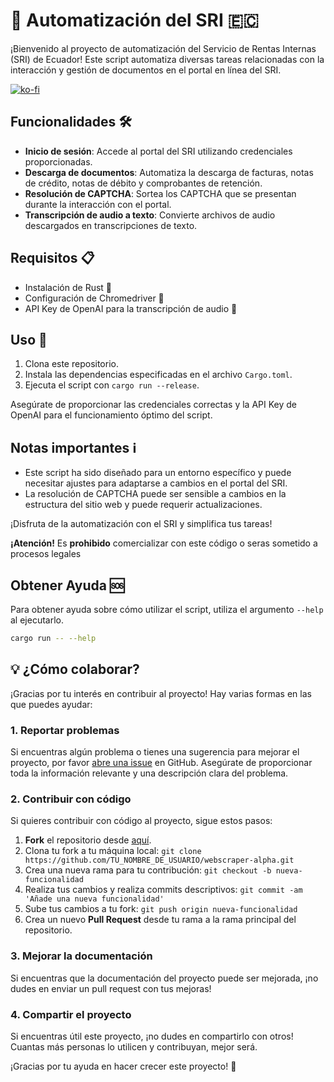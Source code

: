 # 🤖 Automatización del SRI 🇪🇨

¡Bienvenido al proyecto de automatización del Servicio de Rentas Internas (SRI) de Ecuador! Este script automatiza diversas tareas relacionadas con la interacción y gestión de documentos en el portal en línea del SRI.

[![ko-fi](https://ko-fi.com/img/githubbutton_sm.svg)](https://ko-fi.com/C0C4V171M)

## Funcionalidades 🛠️

- **Inicio de sesión**: Accede al portal del SRI utilizando credenciales proporcionadas.
- **Descarga de documentos**: Automatiza la descarga de facturas, notas de crédito, notas de débito y comprobantes de retención.
- **Resolución de CAPTCHA**: Sortea los CAPTCHA que se presentan durante la interacción con el portal.
- **Transcripción de audio a texto**: Convierte archivos de audio descargados en transcripciones de texto.

## Requisitos 📋

- Instalación de Rust 🦀
- Configuración de Chromedriver 🚗
- API Key de OpenAI para la transcripción de audio 🔑

## Uso 🚀

1. Clona este repositorio.
2. Instala las dependencias especificadas en el archivo `Cargo.toml`.
3. Ejecuta el script con `cargo run --release`.

Asegúrate de proporcionar las credenciales correctas y la API Key de OpenAI para el funcionamiento óptimo del script.

## Notas importantes ℹ️

- Este script ha sido diseñado para un entorno específico y puede necesitar ajustes para adaptarse a cambios en el portal del SRI.
- La resolución de CAPTCHA puede ser sensible a cambios en la estructura del sitio web y puede requerir actualizaciones.

¡Disfruta de la automatización con el SRI y simplifica tus tareas!

**¡Atención!** Es **prohibido** comercializar con este código o seras sometido a procesos legales

## Obtener Ayuda 🆘

Para obtener ayuda sobre cómo utilizar el script, utiliza el argumento `--help` al ejecutarlo.

```bash
cargo run -- --help
```

## 💡 ¿Cómo colaborar?

¡Gracias por tu interés en contribuir al proyecto! Hay varias formas en las que puedes ayudar:

### 1. Reportar problemas

Si encuentras algún problema o tienes una sugerencia para mejorar el proyecto, por favor [abre una issue](https://github.com/josephEnv/webscraper-alpha/issues) en GitHub. Asegúrate de proporcionar toda la información relevante y una descripción clara del problema.

### 2. Contribuir con código

Si quieres contribuir con código al proyecto, sigue estos pasos:

1. **Fork** el repositorio desde [aquí](https://github.com/josephEnv/webscraper-alpha/fork).
2. Clona tu fork a tu máquina local: `git clone https://github.com/TU_NOMBRE_DE_USUARIO/webscraper-alpha.git`
3. Crea una nueva rama para tu contribución: `git checkout -b nueva-funcionalidad`
4. Realiza tus cambios y realiza commits descriptivos: `git commit -am 'Añade una nueva funcionalidad'`
5. Sube tus cambios a tu fork: `git push origin nueva-funcionalidad`
6. Crea un nuevo **Pull Request** desde tu rama a la rama principal del repositorio.

### 3. Mejorar la documentación

Si encuentras que la documentación del proyecto puede ser mejorada, ¡no dudes en enviar un pull request con tus mejoras! 

### 4. Compartir el proyecto

Si encuentras útil este proyecto, ¡no dudes en compartirlo con otros! Cuantas más personas lo utilicen y contribuyan, mejor será.

¡Gracias por tu ayuda en hacer crecer este proyecto! 🌟

